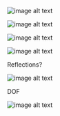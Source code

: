 ![image alt text](https://openphoto.net/volumes/sizes/dd/8217/2.jpg)

![image alt text](https://www.verywellhealth.com/thmb/6skhHQcxkL4M5Z1oDouxfJPeY0I=/1418x0/filters:no_upscale():max_bytes(150000):strip_icc():format(webp)/HIV_large-569fde523df78cafda9eb0e7.jpg)

![image alt text](https://wpo-altertechnology.com/wp-content/uploads/2018/09/Fluorescence-microscopy2.jpg)

![image alt text](https://live.staticflickr.com/68/157669597_fcc86d25f1_b.jpg)

Reflections?

![image alt text](https://vignette.wikia.nocookie.net/spore/images/1/10/Cell_stage2.jpg)

DOF

![image alt text](https://media.playstation.com/is/image/SCEA/flow-screenshot-02-ps4-us-20mar15?$MediaCarousel_Original$)

